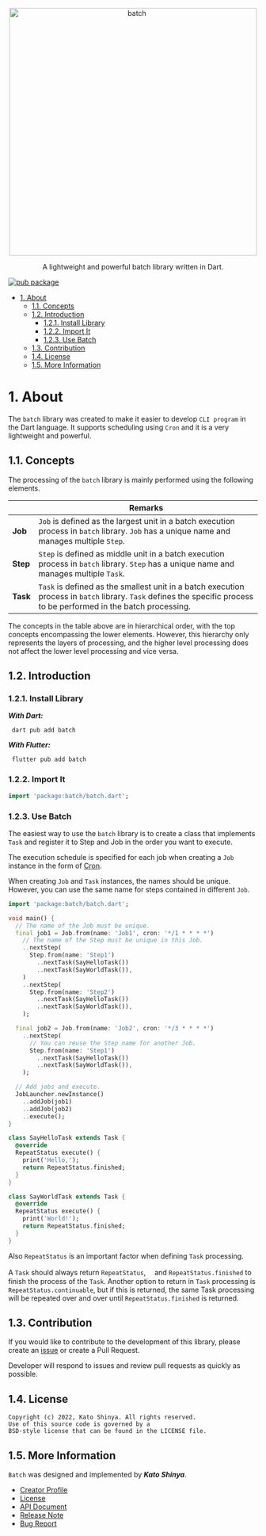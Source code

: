 <p align="center">
  <a href="https://github.com/myConsciousness/batch.dart">
    <img alt="batch" width="500px" src="https://user-images.githubusercontent.com/13072231/154017374-9cf5b25c-8647-4091-b73b-38883bef4a1f.png">
  </a>
</p>

<p align="center">
A lightweight and powerful batch library written in Dart.
</p>

[![pub package](https://img.shields.io/pub/v/batch.svg)](https://pub.dev/packages/batch)

<!-- TOC -->

- [1. About](#1-about)
  - [1.1. Concepts](#11-concepts)
  - [1.2. Introduction](#12-introduction)
    - [1.2.1. Install Library](#121-install-library)
    - [1.2.2. Import It](#122-import-it)
    - [1.2.3. Use Batch](#123-use-batch)
  - [1.3. Contribution](#13-contribution)
  - [1.4. License](#14-license)
  - [1.5. More Information](#15-more-information)

<!-- /TOC -->

# 1. About

The `batch` library was created to make it easier to develop `CLI program` in the Dart language. It supports scheduling using `Cron` and it is a very lightweight and powerful.

## 1.1. Concepts

The processing of the `batch` library is mainly performed using the following elements.

|          | Remarks                                                                                                                                                              |
| -------- | -------------------------------------------------------------------------------------------------------------------------------------------------------------------- |
| **Job**  | `Job` is defined as the largest unit in a batch execution process in `batch` library. `Job` has a unique name and manages multiple `Step`.                           |
| **Step** | `Step` is defined as middle unit in a batch execution process in `batch` library. `Step` has a unique name and manages multiple `Task`.                              |
| **Task** | `Task` is defined as the smallest unit in a batch execution process in `batch` library. `Task` defines the specific process to be performed in the batch processing. |

The concepts in the table above are in hierarchical order, with the top concepts encompassing the lower elements. However, this hierarchy only represents the layers of processing, and the higher level processing does not affect the lower level processing and vice versa.

## 1.2. Introduction

### 1.2.1. Install Library

**_With Dart:_**

```terminal
 dart pub add batch
```

**_With Flutter:_**

```terminal
 flutter pub add batch
```

### 1.2.2. Import It

```dart
import 'package:batch/batch.dart';
```

### 1.2.3. Use Batch

The easiest way to use the `batch` library is to create a class that implements `Task` and register it to Step and Job in the order you want to execute.

The execution schedule is specified for each job when creating a `Job` instance in the form of [Cron](https://en.wikipedia.org/wiki/Cron).

When creating `Job` and `Task` instances, the names should be unique. However, you can use the same name for steps contained in different `Job`.

```dart
import 'package:batch/batch.dart';

void main() {
  // The name of the Job must be unique.
  final job1 = Job.from(name: 'Job1', cron: '*/1 * * * *')
    // The name of the Step must be unique in this Job.
    ..nextStep(
      Step.from(name: 'Step1')
        ..nextTask(SayHelloTask())
        ..nextTask(SayWorldTask()),
    )
    ..nextStep(
      Step.from(name: 'Step2')
        ..nextTask(SayHelloTask())
        ..nextTask(SayWorldTask()),
    );

  final job2 = Job.from(name: 'Job2', cron: '*/3 * * * *')
    ..nextStep(
      // You can reuse the Step name for another Job.
      Step.from(name: 'Step1')
        ..nextTask(SayHelloTask())
        ..nextTask(SayWorldTask()),
    );

  // Add jobs and execute.
  JobLauncher.newInstance()
    ..addJob(job1)
    ..addJob(job2)
    ..execute();
}

class SayHelloTask extends Task {
  @override
  RepeatStatus execute() {
    print('Hello,');
    return RepeatStatus.finished;
  }
}

class SayWorldTask extends Task {
  @override
  RepeatStatus execute() {
    print('World!');
    return RepeatStatus.finished;
  }
}
```

Also `RepeatStatus` is an important factor when defining `Task` processing.

A `Task` should always return `RepeatStatus`,　 and `RepeatStatus.finished` to finish the process of the `Task`. Another option to return in `Task` processing is `RepeatStatus.continuable`, but if this is returned, the same Task processing will be repeated over and over until `RepeatStatus.finished` is returned.

## 1.3. Contribution

If you would like to contribute to the development of this library, please create an [issue](https://github.com/myConsciousness/batch.dart/issues) or create a Pull Request.

Developer will respond to issues and review pull requests as quickly as possible.

## 1.4. License

```license
Copyright (c) 2022, Kato Shinya. All rights reserved.
Use of this source code is governed by a
BSD-style license that can be found in the LICENSE file.
```

## 1.5. More Information

`Batch` was designed and implemented by **_Kato Shinya_**.

- [Creator Profile](https://github.com/myConsciousness)
- [License](https://github.com/myConsciousness/batch.dart/blob/main/LICENSE)
- [API Document](https://pub.dev/documentation/text_divider/latest/batch/batch-library.html)
- [Release Note](https://github.com/myConsciousness/batch.dart/releases)
- [Bug Report](https://github.com/myConsciousness/batch.dart/issues)
